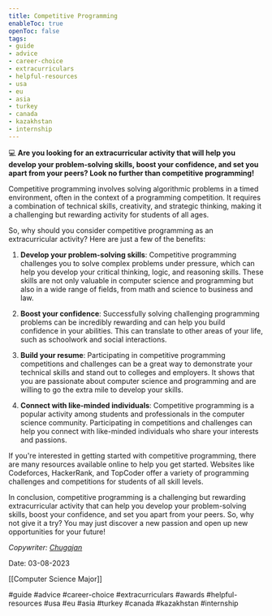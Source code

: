 ```yaml
---
title: Competitive Programming
enableToc: true
openToc: false
tags:
- guide
- advice
- career-choice
- extracurriculars
- helpful-resources
- usa
- eu
- asia
- turkey
- canada
- kazakhstan
- internship
---
```




💻 **Are you looking for an extracurricular activity that will help you develop your problem-solving skills, boost your confidence, and set you apart from your peers? Look no further than competitive programming!**

Competitive programming involves solving algorithmic problems in a timed environment, often in the context of a programming competition. It requires a combination of technical skills, creativity, and strategic thinking, making it a challenging but rewarding activity for students of all ages.

So, why should you consider competitive programming as an extracurricular activity? Here are just a few of the benefits:

1. **Develop your problem-solving skills**: Competitive programming challenges you to solve complex problems under pressure, which can help you develop your critical thinking, logic, and reasoning skills. These skills are not only valuable in computer science and programming but also in a wide range of fields, from math and science to business and law.
    
2. **Boost your confidence**: Successfully solving challenging programming problems can be incredibly rewarding and can help you build confidence in your abilities. This can translate to other areas of your life, such as schoolwork and social interactions.
    
3. **Build your resume**: Participating in competitive programming competitions and challenges can be a great way to demonstrate your technical skills and stand out to colleges and employers. It shows that you are passionate about computer science and programming and are willing to go the extra mile to develop your skills.
    
4. **Connect with like-minded individuals**: Competitive programming is a popular activity among students and professionals in the computer science community. Participating in competitions and challenges can help you connect with like-minded individuals who share your interests and passions.
    

If you're interested in getting started with competitive programming, there are many resources available online to help you get started. Websites like Codeforces, HackerRank, and TopCoder offer a variety of programming challenges and competitions for students of all skill levels.

In conclusion, competitive programming is a challenging but rewarding extracurricular activity that can help you develop your problem-solving skills, boost your confidence, and set you apart from your peers. So, why not give it a try? You may just discover a new passion and open up new opportunities for your future!

_Copywriter: [Chugajan](https://t.me/Chugajan)_

Date: 03-08-2023

[[Computer Science Major]]

#guide 
#advice
#career-choice
#extracurriculars
#awards
#helpful-resources
#usa
#eu
#asia
#turkey
#canada
#kazakhstan
#internship 












